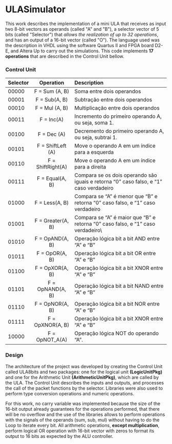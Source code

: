 # ULASimulator
 This work describes the implementation of a mini ULA that receives as input two 8-bit vectors as operands (called "A" and "B"), a selector vector of 5 bits (called "Selector") that *allows the realization of up to 32 operations*, and has an output of a 16-bit vector (called "O"). The language used was the description in VHDL using the software Quartus II and FPGA board D2-E, and Altera Up to carry out the simulations. This code implements **17 operations** that are described in the Control Unit bellow.
 
 ### Control Unit
 
| Selector | Operation | Description |
|----------| :------------------------:| :------------------------------------------------------------------------------|
|00000|F = Sum (A,  B)|Soma entre dois operandos|
|00001|F = Sub(A,  B)|Subtração entre dois operandos|
|00010|F = Mul (A,  B)|Multiplicação entre dois operandos|
|00011|F = Inc(A)|Incremento do primeiro operando A, ou seja, soma 1.|
|00100|F = Dec (A)|Decremento do primeiro operando A, ou seja, subtrai 1.|
|00101|F = ShiftLeft (A)|Move o operando A em um índice para a esquerda|
|00110|F = ShiftRight(A)|Move o operando A em um índice para a direita|
|00111|F =  Equal(A, B)|Compara se os dois operando são iguais e retorna “0” caso falso, e “1” caso verdadeiro|
|01000|F =  Less(A, B)|Compara se “A” é menor que “B” e retorna “0” caso falso, e “1” caso verdadeiro|
|01001|F =  Greater(A, B)|Compara se “A” é maior que “B” e retorna “0” caso falso, e “1” caso verdadeiro\
|01010|F =  OpAND(A, B)|Operação lógica bit a bit AND entre “A” e “B”|
|01011|F =  OpOR(A, B)|Operação lógica bit a bit OR entre “A” e “B”|
|01100|F =  OpXOR(A, B)|Operação lógica bit a bit XNOR entre “A” e “B”|
|01101|F =  OpNAND(A, B)|Operação lógica bit a bit NAND entre “A” e “B”|
|01110|F =  OpNOR(A, B)|Operação lógica bit a bit NOR entre “A” e “B”|
|01111|F =  OpXNOR(A, B)|Operação lógica bit a bit XNOR entre “A” e “B”|
|10000|F =  OpNOT_A(A)|Operação lógica NOT do operando “A”.|

### Design

The architecture of the project was developed by creating the Control Unit called ULA8bits and two packages: one for the logical unit **(LogicUnitPkg)** and one for the Arithmetic Unit **(ArithmeticUnitPkg)**, which are called by the ULA. The Control Unit describes the inputs and outputs, and processes the call of the packet functions by the selector. Libraries were also used to perform type conversion operations and numeric operations.

For this work, no carry variable was implemented because the size of the 16-bit output already guarantees for the operations performed, that there will be no overflow and the use of the libraries allows to perform operations with the signals of the operands (sum, sub, mul) without having to do the Loop to iterate every bit. All arithmetic operations, **except multiplication**, perform logical OR operation with 16-bit vector with zeros to format its output to 16 bits as expected by the ALU controller.


